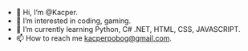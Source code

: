 - 👋 Hi, I’m @Kacper.
- 👀 I’m interested in coding, gaming.
- 🌱 I’m currently learning Python, C# .NET, HTML, CSS, JAVASCRIPT.
- 📫 How to reach me kacperpobog@gmail.com.

<!---
YogBetrayedMe/YogBetrayedMe is a ✨ special ✨ repository because its `README.md` (this file) appears on your GitHub profile.
You can click the Preview link to take a look at your changes.
--->
